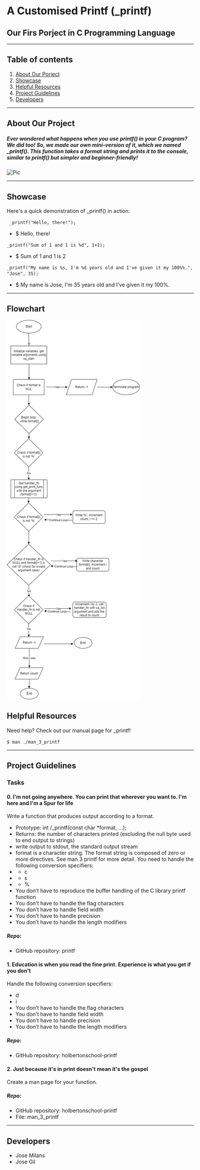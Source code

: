 # A Customised Printf (_printf)
## Our Firs Porject in C Programming Language
***
## Table of contents
1. [About Our Porject](#about-our-project)
2. [Showcase](#showcase)
3. [Helpful Resources](#helpful-resources)
4. [Project Guidelines](#project-guidelines)
5. [Developers](#developers)
***
## About Our Project
##### Ever wondered what happens when you use printf() in your C program? We did too! So, we made our own mini-version of it, which we named _printf(). This function takes a format string and prints it to the console, similar to printf() but simpler and beginner-friendly!
![Pic](https://encrypted-tbn0.gstatic.com/images?q=tbn:ANd9GcTxtBoAQG-ycgK4yi6LJ9DH-VkRj6lsFT8rGA&usqp=CAUi)
***
## Showcase
Here's a quick demonstration of _printf() in action:

```
 _printf("Hello, there!");
```

* $ Hello, there!

```
_printf("Sum of 1 and 1 is %d", 1+1);
```

* $ Sum of 1 and 1 is 2

```
_printf("My name is %s, I'm %d years old and I've given it my 100%%.", "Jose", 35);
```

* $ My name is Jose, I'm 35 years old and I've given it my 100%.
***
## Flowchart
![Alt text](https://github.com/JoseMilans/holbertonschool-printf/blob/main/diagdrawio.png)
## Helpful Resources
Need help? Check out our manual page for _printf!
```
$ man ./man_3_printf
```
***
## Project Guidelines

### Tasks

#### 0. I'm not going anywhere. You can print that wherever you want to. I'm here and I'm a Spur for life
Write a function that produces output according to a format.
* Prototype: int /_printf(const char *format, ...);
* Returns: the number of characters printed (excluding the null byte used to end output to strings)
* write output to stdout, the standard output stream
* format is a character string. The format string is composed of zero or more directives. See man 3 printf for more detail. You need to handle the following conversion specifiers:
* * c
* * s
* * %
* You don’t have to reproduce the buffer handling of the C library printf function
* You don’t have to handle the flag characters
* You don’t have to handle field width
* You don’t have to handle precision
* You don’t have to handle the length modifiers
##### Repo: 
* GitHub repository: printf

#### 1. Education is when you read the fine print. Experience is what you get if you don't
Handle the following conversion specifiers:
* d
* i
* You don’t have to handle the flag characters
* You don’t have to handle field width
* You don’t have to handle precision
* You don’t have to handle the length modifiers
##### Repo: 
* GitHub repository: holbertonschool-printf

#### 2. Just because it's in print doesn't mean it's the gospel
Create a man page for your function.
##### Repo: 
* GitHub repository: holbertonschool-printf
* File: man_3_printf
***
## Developers
* Jose Milans
* Jose Gil

